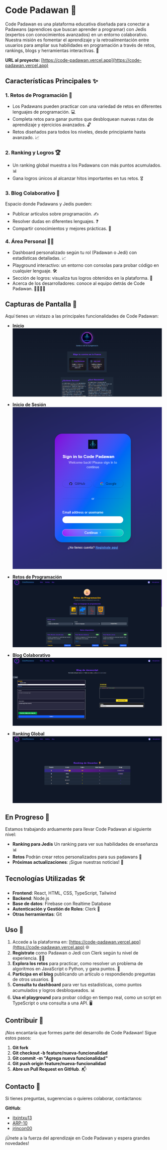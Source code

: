 # Code Padawan 🌟

Code Padawan es una plataforma educativa diseñada para conectar a Padawans (aprendices que buscan aprender a programar) con Jedis (expertos con conocimientos avanzados) en un entorno colaborativo. Nuestra misión es fomentar el aprendizaje y la retroalimentación entre usuarios para ampliar sus habilidades en programación a través de retos, rankings, blogs y herramientas interactivas. 🚀

**URL al proyecto:** [https://code-padawan.vercel.app](https://code-padawan.vercel.app)

## Características Principales ✨

### 1. Retos de Programación 🧩
- Los Padawans pueden practicar con una variedad de retos en diferentes lenguajes de programación. 💻
- Completa retos para ganar puntos que desbloquean nuevas rutas de aprendizaje y ejercicios avanzados. 🔓
- Retos diseñados para todos los niveles, desde principiante hasta avanzado. 📈

### 2. Ranking y Logros 🏆
- Un ranking global muestra a los Padawans con más puntos acumulados. 📊
- Gana logros únicos al alcanzar hitos importantes en tus retos. 🎖️

### 3. Blog Colaborativo 📝
Espacio donde Padawans y Jedis pueden:
- Publicar artículos sobre programación. ✍️
- Resolver dudas en diferentes lenguajes. ❓
- Compartir conocimientos y mejores prácticas. 🤝

### 4. Área Personal 🧑‍💻
- Dashboard personalizado según tu rol (Padawan o Jedi) con estadísticas detalladas. 📈
- Playground interactivo: un entorno con consolas para probar código en cualquier lenguaje. 🛠️
- Sección de logros: visualiza tus logros obtenidos en la plataforma. 🏅
- Acerca de los desarrolladores: conoce al equipo detrás de Code Padawan. 👨‍💻👩‍💻

## Capturas de Pantalla 📸

Aquí tienes un vistazo a las principales funcionalidades de Code Padawan:

- **Inicio**
  ![Inicio](public/readme/inicio.png)

- **Inicio de Sesión**
  ![Inicio de Sesión](public/readme/inicio_sesion.png)

- **Retos de Programación**
  ![Retos de Programación](public/readme/retos.png)

- **Blog Colaborativo**
  ![Blog Colaborativo](public/readme/blog.png)

- **Ranking Global**
  ![Ranking Global](public/readme/ranking.png)

## En Progreso 🚧
Estamos trabajando arduamente para llevar Code Padawan al siguiente nivel:
- **Ranking para Jedis** Un ranking para ver sus habilidades de enseñanza 📊
- **Retos** Podrán crear retos personalizados para sus padawans 🎯
- **Próximas actualizaciones**: ¡Sigue nuestras noticias! 🔔

## Tecnologías Utilizadas 🛠️
- **Frontend**: React, HTML, CSS, TypeScript, Tailwind
- **Backend**: Node.js
- **Base de datos**: Firebase con Realtime Database
- **Autenticación y Gestión de Roles**: Clerk 🔐
- **Otras herramientas**: Git

## Uso 🚀
1. Accede a la plataforma en: [https://code-padawan.vercel.app](https://code-padawan.vercel.app) 🌐
2. **Regístrate** como Padawan o Jedi con Clerk según tu nivel de experiencia. 🧑‍🎓
3. **Explora los retos** para practicar, como resolver un problema de algoritmos en JavaScript o Python, y gana puntos. 🧠
4. **Participa en el blog** publicando un artículo o respondiendo preguntas de otros usuarios. 💬
5. **Consulta tu dashboard** para ver tus estadísticas, como puntos acumulados y logros desbloqueados. 📊
6. **Usa el playground** para probar código en tiempo real, como un script en TypeScript o una consulta a una API. 🖥️

## Contribuir 🤝
¡Nos encantaría que formes parte del desarrollo de Code Padawan! Sigue estos pasos:
1. **Git fork**
2. **Git checkout -b feature/nueva-funcionalidad**
3. **Git commit -m "Agrega nueva funcionalidad"**
4. **Git push origin feature/nueva-funcionalidad**
5. **Abre un Pull Request en GitHub**. 📬

## Contacto 📩
Si tienes preguntas, sugerencias o quieres colaborar, contáctanos:

**GitHub**:
- [itxintxu13](https://github.com/itxintxu13)
- [ARP-10](https://github.com/ARP-10)
- [jrincon00](https://github.com/jrincon00)
  
¡Únete a la fuerza del aprendizaje en Code Padawan y espera grandes novedades!
